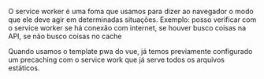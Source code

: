 

O service worker é uma foma que usamos para dizer ao navegador o modo que ele deve agir em determinadas situações. Exemplo: posso verificar com o service worker se há conexão com internet, se houver busco coisas na API, se não busco coisas no cache

Quando usamos o template pwa do vue, já temos previamente configurado um precaching com o service work que já serve todos os arquivos estáticos.
